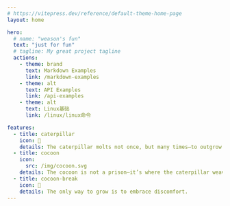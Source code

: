 ```yaml
---
# https://vitepress.dev/reference/default-theme-home-page
layout: home

hero:
  # name: "weason's fun"
  text: "just for fun"
  # tagline: My great project tagline
  actions:
    - theme: brand
      text: Markdown Examples
      link: /markdown-examples
    - theme: alt
      text: API Examples
      link: /api-examples
    - theme: alt
      text: Linux基础
      link: /linux/linux命令

features:
  - title: caterpillar
    icon: 🐛
    details: The caterpillar molts not once, but many times—to outgrow itself, not its past.
  - title: cocoon
    icon: 
      src: /img/cocoon.svg
    details: The cocoon is not a prison—it’s where the caterpillar weaves its courage into colors.
  - title: cocoon-break
    icon: 🦋
    details: The only way to grow is to embrace discomfort.
---
```


